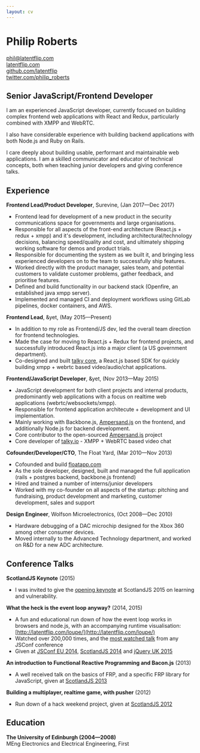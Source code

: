 ```yaml
---
layout: cv
---
```


# Philip Roberts

[phil@latentflip.com](mailto:phil@latentflip.com)  
[latentflip.com](https://latentflip.com)  
[github.com/latentflip](https://github.com/latentflip)  
[twitter.com/philip_roberts](https://twitter.com/philip_roberts)

## Senior JavaScript/Frontend Developer

I am an experienced JavaScript developer, currently focused on building complex frontend web applications with React and Redux, particularly combined with XMPP and WebRTC.

I also have considerable experience with building backend applications with both Node.js and Ruby on Rails.

I care deeply about building usable, performant and maintainable web applications. I am a skilled communicator and educator of technical concepts, both when teaching junior developers and giving conference talks.

## Experience

**Frontend Lead/Product Developer**,  Surevine, (Jan 2017—Dec 2017)

* Frontend lead for development of a new product in the security communications space for governments and large organisations.
* Responsible for all aspects of the front-end architecture (React.js + redux + xmpp) and it's development, including architectural/technology decisions, balancing speed/quality and cost, and ultimately shipping working software for demos and product trials.
* Responsible for documenting the system as we built it, and bringing less experienced developers on to the team to successfully ship features.
* Worked directly with the product manager, sales team, and potential customers to validate customer problems, gather feedback, and prioritise features.
* Defined and build functionality in our backend stack (Openfire, an established java xmpp server).
* Implemented and managed CI and deployment workflows using GitLab pipelines, docker containers, and AWS.


**Frontend Lead**,  &yet, (May 2015—Present)

* In addition to my role as Frontend/JS dev, led the overall team direction for frontend technologies.
* Made the case for moving to React.js + Redux for frontend projects, and successfully introduced React.js into a major client (a US government department).
* Co-designed and built [talky core](https://about.talky.io/core/), a React.js based SDK for quickly building xmpp + webrtc based video/audio/chat applications.

**Frontend/JavaScript Developer**, &yet, (Nov 2013—May 2015)

* JavaScript development for both client projects and internal products, predominantly web applications with a focus on realtime web applications (webrtc/websockets/xmpp).
* Responsible for frontend application architecute + development and UI implementation.
* Mainly working with Backbone.js, [Ampersand.js](https://ampersandjs.com/) on the frontend, and additionally Node.js for backend development.
* Core contributor to the open-sourced [Ampersand.js](https://ampersandjs.com) project
* Core developer of [talky.io](https://talky.io) - XMPP + WebRTC based video chat

**Cofounder/Developer/CTO**, The Float Yard, (Mar 2010—Nov 2013)

* Cofounded and build [floatapp.com](https://floatapp.com)
* As the sole developer, designed, built and managed the full application (rails + postgres backend, backbone.js frontend)
* Hired and trained a number of interns/junior developers
* Worked with my co-founder on all aspects of the startup: pitching and fundraising, product development and marketing, customer development, sales and support

**Design Engineer**, Wolfson Microelectronics, (Oct 2008—Dec 2010)

* Hardware debugging of a DAC microchip designed for the Xbox 360 among other consumer devices.
* Moved internally to the Advanced Technology department, and worked on R&D for a new ADC architecture.

## Conference Talks

**ScotlandJS Keynote** (2015) 

* I was invited to give the [opening keynote](https://www.youtube.com/watch?v=43BdvIDdZA4) at ScotlandJS 2015 on learning and vulnerability.

**What the heck is the event loop anyway?** (2014, 2015)  

* A fun and educational run down of how the event loop works in browsers and node.js, with an accompanying runtime visualisation: [http://latentflip.com/loupe/](http://latentflip.com/loupe/)
* Watched over 200,000 times, and the [most watched talk](https://www.youtube.com/user/jsconfeu/videos?view=0&sort=p&flow=list) from any JSConf conference
* Given at [JSConf EU 2014](https://www.youtube.com/watch?v=8aGhZQkoFbQ),  [ScotlandJS 2014](https://vimeo.com/96425312) and [jQuery UK 2015](http://jqueryuk.com/2015/videos.php?s=what-the-heck-is-the-event-loop-anyway)


**An introduction to Functional Reactive Programming and Bacon.js** (2013)

* A well received talk on the basics of FRP, and a specific FRP library for JavaScript, given at [ScotlandJS 2013](https://vimeo.com/68987289)

**Building a multiplayer, realtime game, with pusher** (2012)

* Run down of a hack weekend project, given at [ScotlandJS 2012](https://vimeo.com/45119844)



## Education

**The University of Edinburgh (2004—2008)**  
MEng Electronics and Electrical Engineering, First
